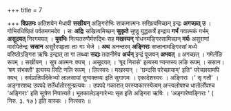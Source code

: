 +++
title = 7

+++
**विप्रतमः** अतिशयेन मेधावी **सखीयन्** अङ्गिरोभिः साकमात्मनः सखित्वमिच्छन् इन्द्रः **अगच्छत्** **उ** । गोभिरधिष्ठितं पर्वतमगमदेव । सः **अद्रिः** सखित्वमिच्छन् **सुकृते** सुष्ठु युद्धकर्त्रे इन्द्राय **गर्भं** गवात्मकं गर्भम् **असूदयत्** निरगमयत् । **युवभिः** नित्यतरुणैर्मरुद्भिः सह **मखस्यन्** गोधनमङ्गिरसामिच्छन् **मर्यः** असुराणां मारयितेन्द्रः **ससान** असुरैरपहृताः ताः गाः भेजे । **अथ** अनन्तरम् **अङ्गिराः** सप्तानामङ्गिरसां मध्ये वरिष्ठोऽङ्गिरा ऋषिः इन्द्रात् ता गा लब्ध्वा **सद्यः** तदानीमेव **अर्चन्** इन्द्रं पूजयन् **अभवत्** ॥ अगच्छत् । गमेर्लङि रूपम् । सखीयन् । सुप आत्मनः क्यच् । असूदयत् । ‘षूद निरासे' इत्यस्य ण्यन्तस्य लङि रूपम् । ससान। ‘षण संभक्तौ' इत्यस्य लिटि णलि रूपम् । लित्स्वरः। मखस्यन् । 'छन्दसि परेच्छायाम्' इति" परेच्छायामपि क्यच् । सर्वप्रातिपदिकेभ्यो लालसायां सुग्वक्तव्यः इति सुगागमः । एकादेशस्वरः । अङ्गिराः ।' सृ गतौ' । अङ्गारशब्द उपपदे सर्तेर्धातोरसुन्प्रत्ययः । उपपदे गकारात् परस्याकारस्येत्वम् अन्त्यलोपश्च धातोर्लोपश्च ‘अङ्गिराः' इति सूत्रेण निपात्यते। भूतकालेऽङ्गारेभ्यः सृत इति अङ्गिरा ऋषिः । ‘अङ्गारेष्वङ्गिराः ' ( निरु. ३. १७ ) इति यास्कः । नित्स्वरः ॥